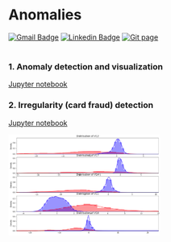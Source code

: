 # Anomalies

[![Gmail Badge](https://img.shields.io/badge/Gmail-d14836?style=flat-square&logo=Gmail&logoColor=white&link=mailto:reejugn.kim@gmail.com)](mailto:reejung.kim@gmail.com) 
[![Linkedin Badge](https://img.shields.io/badge/-LinkedIn-blue?style=flat-square&logo=Linkedin&logoColor=white&link=www.linkedin.com/in/reejungkim/)](https://www.linkedin.com/in/reejungkim/) 
[![Git page](http://img.shields.io/badge/-Portfolio-black?style=flat-square&logo=github&link=https://reejungkim.github.io/)](https://reejungkim.github.io/)
<br></br>

### 1. Anomaly detection and visualization
[Jupyter notebook](Boston%20housing%20outliers.ipynb)
    
### 2. Irregularity (card fraud) detection
[Jupyter notebook](credit%20card%20fraud%20detection%20v2.ipynb)

<p float="left">
<img src="img/difference.png" height="200" width="300">
</p>

